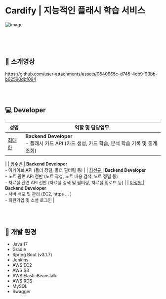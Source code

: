 # Cardify | 지능적인 플래시 학습 서비스
![image](https://github.com/user-attachments/assets/d582cc0a-2417-4983-8a53-54a170d467ab)

<br><br><br>

## 👑 소개영상
https://github.com/user-attachments/assets/0640665c-d745-4cb9-93bb-b62590dbf094

<br><br>

## 💻 Developer

| 성명                                                 | 역할 및 담당업무                                                                                                        |
|----------------------------------------------------|------------------------------------------------------------------------------------------------------------------|
| <a href=""> 최대한 </a>                               | **Backend Developer**<br>- 플래시 카드 API (카드 생성, 카드 학습, 분석 학습 기록 및 통계 조회)
|
| <a href="https://github.com/afflogy"> 임수빈 </a>     | **Backend Developer**<br>- 아카이브 API (폴더 정렬, 폴더 필터링 등)                                                            |
| <a href="https://github.com/ohige01"> 최선규 </a>     | **Backend Developer**<br>- 노트 관련 API 전반 (노트 작성, 노트 내용 검색, 노트 정렬 등) <br>- 자료실 관련 API 전반 (자료실 검색 및 필터링, 자료실 업로드 등) |
| <a href="https://github.com/zwei1garden"> 이정원 </a> | **Backend Developer**<br>- 서버 배포 및 관리 (EC2, https ... ) <br>- 회원가입 및 소셜 로그인                                      |

<br><br>
## 🔨 개발 환경
* Java 17
* Gradle
* Spring Boot (v3.1.7)
* Jenkins
* AWS EC2
* AWS S3
* AWS ElasticBeanstalk
* AWS RDS
* MySQL
* Swagger
<br><br>
